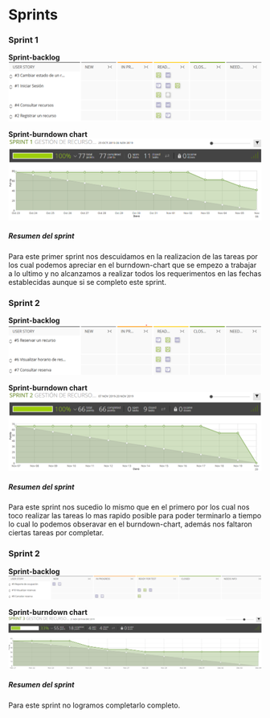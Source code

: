 # Sprints
### Sprint 1
**Sprint-backlog**\
![Sprint-backlog](sprint1backlog.png)

**Sprint-burndown chart**\
![Sprint-burndown chart](sprint1burndownchart.png)

##### Resumen del sprint
Para este primer sprint nos descuidamos en la realizacion de las tareas por los cual podemos apreciar en el burndown-chart 
que se empezo a trabajar a lo ultimo y no alcanzamos a realizar todos los requerimentos en las fechas establecidas aunque si se 
completo este sprint.


### Sprint 2
**Sprint-backlog**\
![Sprint-backlog](sprint2backlog.png)

**Sprint-burndown chart**\
![Sprint-burndown chart](sprint2burndownchart.png)

##### Resumen del sprint
Para este sprint nos sucedio lo mismo que en el primero por los cual nos toco realizar las tareas lo mas rapido posible 
para poder terminarlo a tiempo lo cual lo podemos obseravar en el burndown-chart, además nos faltaron ciertas tareas por 
completar.


### Sprint 2
**Sprint-backlog**\
![Sprint-backlog](sprint3backlog.png)

**Sprint-burndown chart**\
![Sprint-burndown chart](sprint3burndownchart.png)

##### Resumen del sprint
Para este sprint no logramos completarlo completo.
